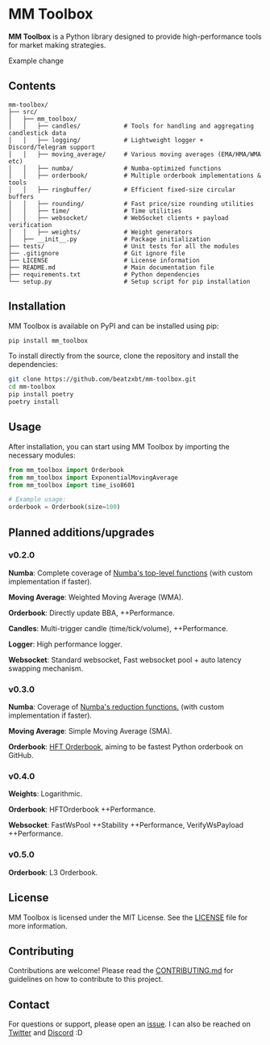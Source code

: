 # MM Toolbox
**MM Toolbox** is a Python library designed to provide high-performance tools for market making strategies.

Example change

## Contents
```plaintext
mm-toolbox/
├── src/
│   ├── mm_toolbox/
│   │   ├── candles/            # Tools for handling and aggregating candlestick data
│   │   ├── logging/            # Lightweight logger + Discord/Telegram support
│   │   ├── moving_average/     # Various moving averages (EMA/HMA/WMA etc)
│   │   ├── numba/              # Numba-optimized functions
│   │   ├── orderbook/          # Multiple orderbook implementations & tools
│   │   ├── ringbuffer/         # Efficient fixed-size circular buffers
│   │   ├── rounding/           # Fast price/size rounding utilities
│   │   ├── time/               # Time utilities
│   │   ├── websocket/          # WebSocket clients + payload verification
│   │   ├── weights/            # Weight generators 
│   ├── __init__.py             # Package initialization
├── tests/                      # Unit tests for all the modules
├── .gitignore                  # Git ignore file
├── LICENSE                     # License information
├── README.md                   # Main documentation file
├── requirements.txt            # Python dependencies
└── setup.py                    # Setup script for pip installation
```

## Installation

MM Toolbox is available on PyPI and can be installed using pip:

```bash
pip install mm_toolbox
```

To install directly from the source, clone the repository and install the dependencies:
```bash
git clone https://github.com/beatzxbt/mm-toolbox.git
cd mm-toolbox
pip install poetry
poetry install
```

## Usage

After installation, you can start using MM Toolbox by importing the necessary modules:
```python
from mm_toolbox import Orderbook
from mm_toolbox import ExponentialMovingAverage
from mm_toolbox import time_iso8601

# Example usage:
orderbook = Orderbook(size=100)
```

## Planned additions/upgrades

### v0.2.0
**Numba**: Complete coverage of [Numba's top-level functions](https://numba.readthedocs.io/en/stable/reference/numpysupported.html#other-functions) (with custom implementation if faster).

**Moving Average**: Weighted Moving Average (WMA).

**Orderbook**: Directly update BBA, ++Performance.

**Candles**: Multi-trigger candle (time/tick/volume), ++Performance.

**Logger**: High performance logger.

**Websocket**: Standard websocket, Fast websocket pool + auto latency swapping mechanism.

### v0.3.0
**Numba**: Coverage of [Numba's reduction functions.](https://numba.readthedocs.io/en/stable/reference/numpysupported.html#reductions) (with custom implementation if faster).

**Moving Average**: Simple Moving Average (SMA).

**Orderbook**: [HFT Orderbook](/mm_toolbox/src/orderbook/hft.py), aiming to be fastest Python orderbook on GitHub.

### v0.4.0
**Weights**: Logarithmic.

**Orderbook**: HFTOrderbook ++Performance.

**Websocket**: FastWsPool ++Stability ++Performance, VerifyWsPayload ++Performance.

### v0.5.0
**Orderbook**: L3 Orderbook.

## License
MM Toolbox is licensed under the MIT License. See the [LICENSE](/LICENSE) file for more information.

## Contributing
Contributions are welcome! Please read the [CONTRIBUTING.md](/CONTRIBUTING.md) for guidelines on how to contribute to this project.

## Contact
For questions or support, please open an [issue](https://github.com/beatzxbt/mm-toolbox/issues). 
I can also be reached on [Twitter](https://twitter.com/BeatzXBT) and [Discord](@gamingbeatz) :D
